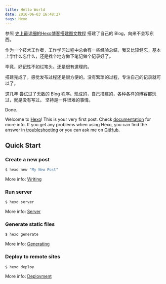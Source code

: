 ```yaml
---
title: Hello World
date: 2016-06-03 16:48:27
tags: Hexo
---
```

参照 [史上最详细的Hexo博客搭建图文教程](https://xuanwo.org/2015/03/26/hexo-intor/) 搭建了自己的 Blog，向来不会写东西。

作为一个技术工作者，工作学习过程中总会有一些经验总结，我又比较健忘，基本上学什么忘什么，还是找个地方做下笔记做个记录好了。

毕竟，好记性不如烂笔头。还是很有道理的。

搭建完成了，感觉发布过程还是很方便的。没有繁琐的过程，专注自己的记录就可以了。

这几年 尝试过了无数的 Blog 程序。现成的，自己搭建的，各种各样的博客都玩过，就是没有写过。
坚持是一件很难的事情。

Done.
<!-- more -->

Welcome to [Hexo](https://hexo.io/)! This is your very first post. Check [documentation](https://hexo.io/docs/) for more info. If you get any problems when using Hexo, you can find the answer in [troubleshooting](https://hexo.io/docs/troubleshooting.html) or you can ask me on [GitHub](https://github.com/hexojs/hexo/issues).

## Quick Start

### Create a new post

``` bash
$ hexo new "My New Post"
```

More info: [Writing](https://hexo.io/docs/writing.html)

### Run server

``` bash
$ hexo server
```

More info: [Server](https://hexo.io/docs/server.html)

### Generate static files

``` bash
$ hexo generate
```

More info: [Generating](https://hexo.io/docs/generating.html)

### Deploy to remote sites

``` bash
$ hexo deploy
```

More info: [Deployment](https://hexo.io/docs/deployment.html)
